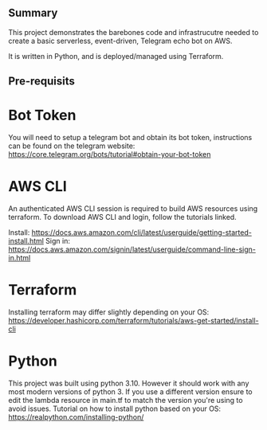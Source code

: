 ## Summary

This project demonstrates the barebones code and infrastrucutre needed to create a basic serverless, event-driven, Telegram echo bot on AWS. 

It is written in Python, and is deployed/managed using Terraform.

## Pre-requisits

# Bot Token
You will need to setup a telegram bot and obtain its bot token, instructions can be found on the telegram website: https://core.telegram.org/bots/tutorial#obtain-your-bot-token

# AWS CLI
An authenticated AWS CLI session is required to build AWS resources using terraform. To download AWS CLI and login, follow the tutorials linked.

Install: https://docs.aws.amazon.com/cli/latest/userguide/getting-started-install.html
Sign in: https://docs.aws.amazon.com/signin/latest/userguide/command-line-sign-in.html

# Terraform
Installing terraform may differ slightly depending on your OS: https://developer.hashicorp.com/terraform/tutorials/aws-get-started/install-cli

# Python
This project was built using python 3.10. However it should work with any most modern versions of python 3. If you use a different version ensure to edit the lambda resource in main.tf to match the version you're using to avoid issues.
Tutorial on how to install python based on your OS: https://realpython.com/installing-python/


